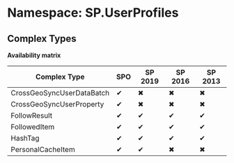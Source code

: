 # Namespace: SP.UserProfiles

## Complex Types

**Availability matrix**

Complex Type | SPO | SP 2019 | SP 2016 | SP 2013
----------|-----|---------|---------|--------
CrossGeoSyncUserDataBatch | ✔ | ✖ | ✖ | ✖
CrossGeoSyncUserProperty | ✔ | ✖ | ✖ | ✖
FollowResult | ✔ | ✔ | ✔ | ✔
FollowedItem | ✔ | ✔ | ✔ | ✔
HashTag | ✔ | ✔ | ✔ | ✔
PersonalCacheItem | ✔ | ✔ | ✖ | ✖
